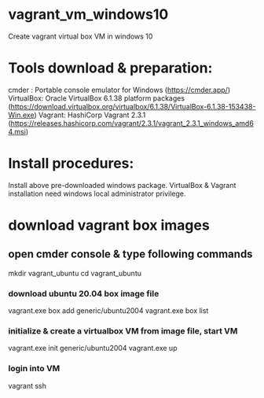 # vagrant_vm_windows10
Create vagrant virtual box VM in windows 10

# Tools download & preparation:
cmder : Portable console emulator for Windows 
    (https://cmder.app/)
VirtualBox: Oracle VirtualBox 6.1.38 platform packages 
    (https://download.virtualbox.org/virtualbox/6.1.38/VirtualBox-6.1.38-153438-Win.exe)
Vagrant: HashiCorp Vagrant 2.3.1 
    (https://releases.hashicorp.com/vagrant/2.3.1/vagrant_2.3.1_windows_amd64.msi)

# Install procedures:
Install above pre-downloaded windows package.
VirtualBox & Vagrant installation need windows local administrator privilege.

# download vagrant box images
## open cmder console & type following commands

  mkdir vagrant_ubuntu
  cd vagrant_ubuntu
  ### download ubuntu 20.04 box image file
  vagrant.exe box add generic/ubuntu2004
  vagrant.exe box list
  ### initialize & create a virtualbox VM from image file, start VM
  vagrant.exe init generic/ubuntu2004
  vagrant.exe up
  ### login into VM
  vagrant ssh
